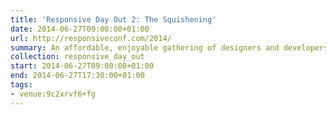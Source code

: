 ```yaml
---
title: 'Responsive Day Out 2: The Squishening'
date: 2014-06-27T09:00:00+01:00
url: http://responsiveconf.com/2014/
summary: An affordable, enjoyable gathering of designers and developers sharing their workflow strategies, techniques, and experiences with responsive web design.
collection: responsive_day_out
start: 2014-06-27T09:00:00+01:00
end: 2014-06-27T17:30:00+01:00
tags:
- venue:9c2xrvf6+fg
---
```

